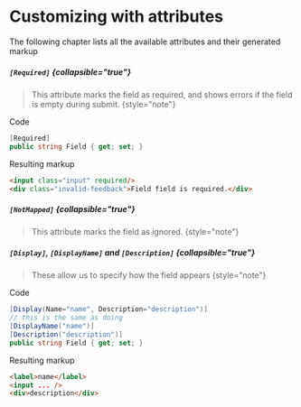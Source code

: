 # Customizing with attributes

The following chapter lists all the available attributes and their generated markup

##### `[Required]` {collapsible="true"}

> This attribute marks the field as required, 
> and shows errors if the field is empty during submit.
{style="note"}

Code

```C#
[Required]
public string Field { get; set; }
```

Resulting markup

```html
<input class="input" required/>
<div class="invalid-feedback">Field field is required.</div>
```

##### `[NotMapped]` {collapsible="true"}

> This attribute marks the field as ignored.
> {style="note"}

##### `[Display]`, `[DisplayName]` and `[Description]` {collapsible="true"}

> These allow us to specify how the field appears
{style="note"}

Code

```C#
[Display(Name="name", Description="description")]
// this is the same as doing
[DisplayName("name")]
[Description("description")]
public string Field { get; set; }
```

Resulting markup

```html
<label>name</label>
<input ... />
<div>description</div>
```